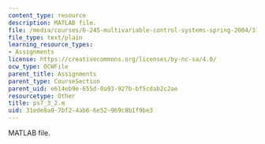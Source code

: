 ```yaml
---
content_type: resource
description: MATLAB file.
file: /media/courses/6-245-multivariable-control-systems-spring-2004/31ede8a97bf24ab66e52969c8b1f9be3_ps7_3_2.m
file_type: text/plain
learning_resource_types:
- Assignments
license: https://creativecommons.org/licenses/by-nc-sa/4.0/
ocw_type: OCWFile
parent_title: Assignments
parent_type: CourseSection
parent_uid: e614eb9e-655d-0a93-927b-bf5cdab2c2ae
resourcetype: Other
title: ps7_3_2.m
uid: 31ede8a9-7bf2-4ab6-6e52-969c8b1f9be3
---
```

MATLAB file.